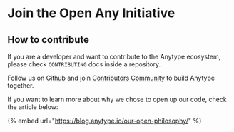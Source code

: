 # Join the Open Any Initiative

## **How to contribute**

If you are a developer and want to contribute to the Anytype ecosystem, please check `CONTRIBUTING` docs inside a repository.

Follow us on [Github](https://github.com/anyproto) and join [Contributors Community](https://github.com/orgs/anyproto/discussions) to build Anytype together.

If you want to learn more about why we chose to open up our code, check the article below:&#x20;

{% embed url="https://blog.anytype.io/our-open-philosophy/" %}
